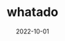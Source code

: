 ---
title: whatado
description: A mobile app for finding things to do and people to do them with.
date: 2022-10-01
link: https://github.com/Huge-Puppy/whatado-flutter
tags: 
  - projects
  - failed
---